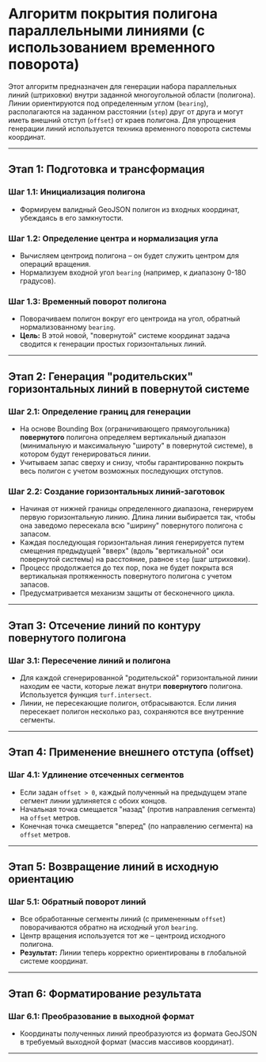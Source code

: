 # Алгоритм покрытия полигона параллельными линиями (с использованием временного поворота)

Этот алгоритм предназначен для генерации набора параллельных линий (штриховки) внутри заданной многоугольной области (полигона). Линии ориентируются под определенным углом (`bearing`), располагаются на заданном расстоянии (`step`) друг от друга и могут иметь внешний отступ (`offset`) от краев полигона. Для упрощения генерации линий используется техника временного поворота системы координат.

---

## Этап 1: Подготовка и трансформация

### Шаг 1.1: Инициализация полигона
-   Формируем валидный GeoJSON полигон из входных координат, убеждаясь в его замкнутости.

### Шаг 1.2: Определение центра и нормализация угла
-   Вычисляем центроид полигона – он будет служить центром для операций вращения.
-   Нормализуем входной угол `bearing` (например, к диапазону 0-180 градусов).

### Шаг 1.3: Временный поворот полигона
-   Поворачиваем полигон вокруг его центроида на угол, обратный нормализованному `bearing`.
-   **Цель:** В этой новой, "повернутой" системе координат задача сводится к генерации простых горизонтальных линий.

---

## Этап 2: Генерация "родительских" горизонтальных линий в повернутой системе

### Шаг 2.1: Определение границ для генерации
-   На основе Bounding Box (ограничивающего прямоугольника) **повернутого** полигона определяем вертикальный диапазон (минимальную и максимальную "широту" в повернутой системе), в котором будут генерироваться линии.
-   Учитываем запас сверху и снизу, чтобы гарантированно покрыть весь полигон с учетом возможных последующих отступов.

### Шаг 2.2: Создание горизонтальных линий-заготовок
-   Начиная от нижней границы определенного диапазона, генерируем первую горизонтальную линию. Длина линии выбирается так, чтобы она заведомо пересекала всю "ширину" повернутого полигона с запасом.
-   Каждая последующая горизонтальная линия генерируется путем смещения предыдущей "вверх" (вдоль "вертикальной" оси повернутой системы) на расстояние, равное `step` (шаг штриховки).
-   Процесс продолжается до тех пор, пока не будет покрыта вся вертикальная протяженность повернутого полигона с учетом запасов.
-   Предусматривается механизм защиты от бесконечного цикла.

---

## Этап 3: Отсечение линий по контуру повернутого полигона

### Шаг 3.1: Пересечение линий и полигона
-   Для каждой сгенерированной "родительской" горизонтальной линии находим ее части, которые лежат внутри **повернутого** полигона. Используется функция `turf.intersect`.
-   Линии, не пересекающие полигон, отбрасываются. Если линия пересекает полигон несколько раз, сохраняются все внутренние сегменты.

---

## Этап 4: Применение внешнего отступа (offset)

### Шаг 4.1: Удлинение отсеченных сегментов
-   Если задан `offset > 0`, каждый полученный на предыдущем этапе сегмент линии удлиняется с обоих концов.
-   Начальная точка смещается "назад" (против направления сегмента) на `offset` метров.
-   Конечная точка смещается "вперед" (по направлению сегмента) на `offset` метров.

---

## Этап 5: Возвращение линий в исходную ориентацию

### Шаг 5.1: Обратный поворот линий
-   Все обработанные сегменты линий (с примененным `offset`) поворачиваются обратно на исходный угол `bearing`.
-   Центр вращения используется тот же – центроид исходного полигона.
-   **Результат:** Линии теперь корректно ориентированы в глобальной системе координат.

---

## Этап 6: Форматирование результата

### Шаг 6.1: Преобразование в выходной формат
-   Координаты полученных линий преобразуются из формата GeoJSON в требуемый выходной формат (массив массивов координат).

---